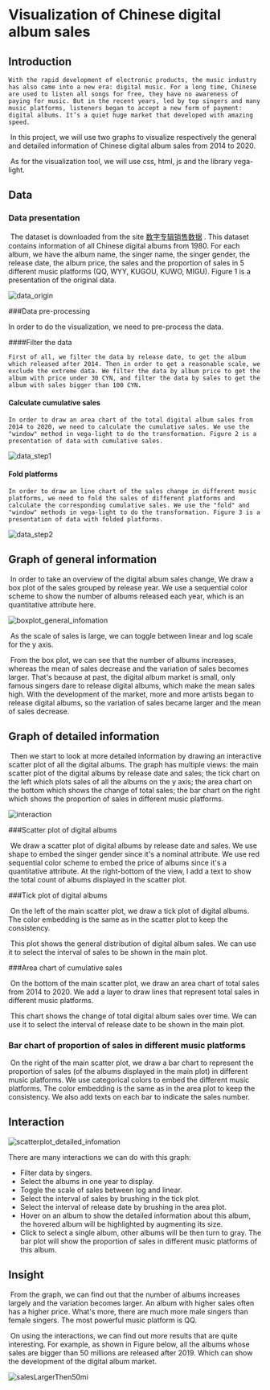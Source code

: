 # Visualization of Chinese digital album sales
## Introduction

 	With the rapid development of electronic products, the music industry has also came into a new era: digital music. For a long time, Chinese are used to listen all songs for free, they have no awareness of paying for music. But in the recent years, led by top singers and many music platforms, listeners began to accept a new form of payment: digital albums. It’s a quiet huge market that developed with amazing speed.

​	In this project, we will use two graphs to visualize respectively the general and detailed information of Chinese digital album sales from 2014 to 2020. 

​	As for the visualization tool, we will use css, html, js and the library vega-light. 

## Data

### Data presentation

​	The dataset is downloaded from the site [数字专辑销售数据](http://y.saoju.net/szzj/) . This dataset contains information of all Chinese digital albums from 1980. For each album, we have the album name, the singer name, the singer gender, the release date, the album price, the sales and the proportion of sales in 5 different music platforms (QQ, WYY, KUGOU, KUWO, MIGU). Figure 1 is a presentation of the original data.

![data_origin](.\images\data_origin.jpg)

###Data pre-processing

In order to do the visualization, we need to pre-process the data.

####Filter the data

 	First of all, we filter the data by release date, to get the album which released after 2014. Then in order to get a reasonable scale, we exclude the extreme data. We filter the data by album price to get the album with price under 30 CYN, and filter the data by sales to get the album with sales bigger than 100 CYN.

#### Calculate cumulative sales

 	In order to draw an area chart of the total digital album sales from 2014 to 2020, we need to calculate the cumulative sales. We use the "window" method in vega-light to do the transformation. Figure 2 is a presentation of data with cumulative sales.

![data_step1](.\images\data_step1.jpg)

#### Fold platforms

 	In order to draw an line chart of the sales change in different music platforms, we need to fold the sales of different platforms and calculate the corresponding cumulative sales. We use the "fold" and "window" methods in vega-light to do the transformation. Figure 3 is a presentation of data with folded platforms.

![data_step2](.\images\data_step2.jpg)

## Graph of general information

​	In order to take an overview of the digital album sales change, We draw a box plot of the sales grouped by release year. We use a sequential color scheme to show the number of albums released each year, which is an quantitative attribute here.

![boxplot_general_infomation](.\images\boxplot_general_infomation.jpg)

​	As the scale of sales is large, we can toggle between linear and log scale for the y axis.

​	From the box plot, we can see that the number of albums increases, whereas the mean of sales decrease and the variation of sales becomes larger. That's because at past, the digital album market is small, only famous singers dare to release digital albums, which make the mean sales high. With the development of the market, more and more artists began to release digital albums, so the variation of sales became larger and the mean of sales decrease.

## Graph of detailed information

​	Then we start to look at more detailed information by drawing an interactive scatter plot of all the digital albums. The graph has multiple views: the main scatter plot of the digital albums by release date and sales; the tick chart on the left which plots sales of all the albums on the y axis; the area chart on the bottom which shows the change of total sales; the bar chart on the right which shows the proportion of sales in different music platforms.

![interaction](.\images\scatterplot_detailed_infomation.jpg)

###Scatter plot of digital albums

​	We draw a scatter plot of digital albums by release date and sales. We use shape to embed the singer gender since it's a nominal attribute. We use red sequential color scheme to embed the price of albums since it's a quantitative attribute. At the right-bottom of the view, I add a text to show the total count of albums displayed in the scatter plot.

###Tick plot of digital albums

​	On the left of the main scatter plot, we draw a tick plot of digital albums. The color embedding is the same as in the scatter plot to keep the consistency. 

​	This plot shows the general distribution of digital album sales. We can use it to select the interval of sales to be shown in the main plot.

###Area chart of cumulative sales

​	On the bottom of the main scatter plot, we draw an area chart of total sales from 2014 to 2020. We add a layer to draw lines that represent total sales in different music platforms. 

​	This chart shows the change of total digital album sales over time. We can use it to select the interval of release date to be shown in the main plot.

### Bar chart of proportion of sales in different music platforms

​	On the right of the main scatter plot, we draw a bar chart to represent the proportion of sales (of the albums displayed in the main plot) in different music platforms. We use categorical colors to embed the different music platforms. The color embedding is the same as in the area plot to keep the consistency. We also add texts on each bar to indicate the sales number.

## Interaction

![scatterplot_detailed_infomation](.\images\interaction.jpg)

There are many interactions we can do with this graph:

* Filter data by singers.
* Select the albums in one year to display.
* Toggle the scale of sales between log and linear.
* Select the interval of sales by brushing in the tick plot.
* Select the interval of release date by brushing in the area plot.
* Hover on an album to show the detailed information about this album, the hovered album will be highlighted by augmenting its size.
* Click to select a single album, other albums will be then turn to gray. The bar plot will show the proportion of sales in different music platforms of this album.

## Insight

​	From the graph, we can find out that the number of albums increases largely and the variation becomes larger. An album with higher sales often has a higher price. What's more, there are much more male singers than female singers. The most powerful music platform is QQ.

​	On using the interactions, we can find out more results that are quite interesting. For example, as shown in Figure below, all the albums whose sales are bigger than 50 millions are released after 2019. Which can show the development of the digital album market. 

![salesLargerThen50mi](.\images\salesLargerThen50mi.jpg)